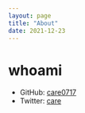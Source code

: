 ```yaml
---
layout: page
title: "About"
date: 2021-12-23
---
```


# whoami
- GitHub: [care0717](https://github.com/care0717)
- Twitter: [care](https://twitter.com/yamaha91122259)
